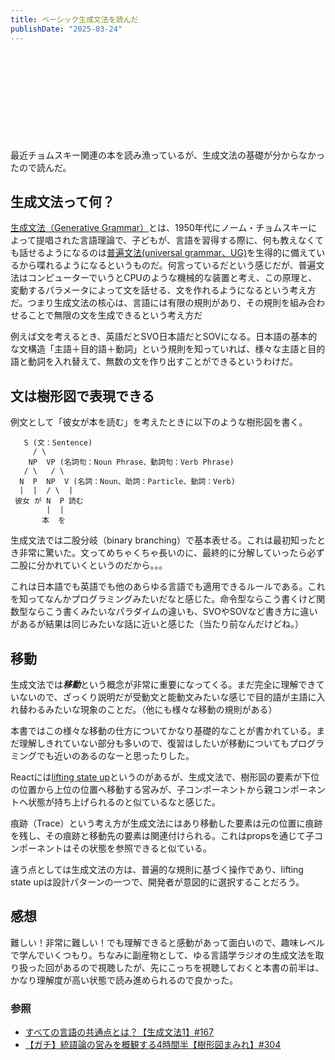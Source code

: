 ```yaml
---
title: ベーシック生成文法を読んだ
publishDate: "2025-03-24"
---
```

<div class="iframely-embed"><div class="iframely-responsive" style="height: 140px; padding-bottom: 0;"><a href="https://www.amazon.co.jp/%E3%83%99%E3%83%BC%E3%82%B7%E3%83%83%E3%82%AF%E7%94%9F%E6%88%90%E6%96%87%E6%B3%95-%E5%B2%B8%E6%9C%AC-%E7%A7%80%E6%A8%B9/dp/4894764261" data-iframely-url="//iframely.net/LJyHM5j?card=small"></a></div></div>

最近チョムスキー関連の本を読み漁っているが、生成文法の基礎が分からなかったので読んだ。


## 生成文法って何？
[生成文法（Generative Grammar）](https://ja.wikipedia.org/wiki/%E7%94%9F%E6%88%90%E6%96%87%E6%B3%95)とは、1950年代にノーム・チョムスキーによって提唱された言語理論で、子どもが、言語を習得する際に、何も教えなくても話せるようになるのは[普遍文法(universal grammar、UG)](https://ja.wikipedia.org/wiki/%E6%99%AE%E9%81%8D%E6%96%87%E6%B3%95)を生得的に備えているから喋れるようになるというものだ。何言っているだという感じだが、普遍文法はコンピューターでいうとCPUのような機械的な装置と考え、この原理と、変動するパラメータによって文を話せる、文を作れるようになるという考え方だ。つまり生成文法の核心は、言語には有限の規則があり、その規則を組み合わせることで無限の文を生成できるという考え方だ

例えば文を考えるとき、英語だとSVO日本語だとSOVになる。日本語の基本的な文構造「主語＋目的語＋動詞」という規則を知っていれば、様々な主語と目的語と動詞を入れ替えて、無数の文を作り出すことができるというわけだ。

## 文は樹形図で表現できる

例文として「彼女が本を読む」を考えたときに以下のような樹形図を書く。

```
   S (文：Sentence)
     / \
    NP  VP (名詞句：Noun Phrase、動詞句：Verb Phrase)
   / \   / \
  N  P  NP  V (名詞：Noun、助詞：Particle、動詞：Verb)
  |  |  / \  |
 彼女 が N  P 読む
        |  |
       本  を
```

生成文法では二股分岐（binary branching）で基本表せる。これは最初知ったとき非常に驚いた。文ってめちゃくちゃ長いのに、最終的に分解していったら必ず二股に分かれていくというのだから。。。

これは日本語でも英語でも他のあらゆる言語でも適用できるルールである。これを知ってなんかプログラミングみたいだなと感じた。命令型ならこう書くけど関数型ならこう書くみたいなパラダイムの違いも、SVOやSOVなど書き方に違いがあるが結果は同じみたいな話に近いと感じた（当たり前なんだけどね。）


## 移動

生成文法では***移動***という概念が非常に重要になってくる。まだ完全に理解できていないので、ざっくり説明だが受動文と能動文みたいな感じで目的語が主語に入れ替わるみたいな現象のことだ。（他にも様々な移動の規則がある）

本書ではこの様々な移動の仕方についてかなり基礎的なことが書かれている。まだ理解しきれていない部分も多いので、復習はしたいが移動についてもプログラミングでも近いのあるのなーと思ったりした。

Reactには[lifting state up](https://react.dev/learn/sharing-state-between-components#lifting-state-up-by-example)というのがあるが、生成文法で、樹形図の要素が下位の位置から上位の位置へ移動する営みが、子コンポーネントから親コンポーネントへ状態が持ち上げられるのと似ているなと感じた。

痕跡（Trace）という考え方が生成文法にはあり移動した要素は元の位置に痕跡を残し、その痕跡と移動先の要素は関連付けられる。これはpropsを通じて子コンポーネントはその状態を参照できると似ている。

違う点としては生成文法の方は、普遍的な規則に基づく操作であり、lifting state upは設計パターンの一つで、開発者が意図的に選択することだろう。


## 感想

難しい！非常に難しい！でも理解できると感動があって面白いので、趣味レベルで学んでいくつもり。ちなみに副産物として、ゆる言語学ラジオの生成文法を取り扱った回があるので視聴したが、先にこっちを視聴しておくと本書の前半は、かなり理解度が高い状態で読み進められるので良かった。

### 参照
- [すべての言語の共通点とは？【生成文法1】#167](https://youtu.be/E49cMz_QwO8?si=ET_EzY2X1bwrtO4X)
- [【ガチ】統語論の営みを概観する4時間半【樹形図まみれ】#304](https://youtu.be/UkI4XeiNsAU?si=cA9dS_nJquKCC9Zs)
